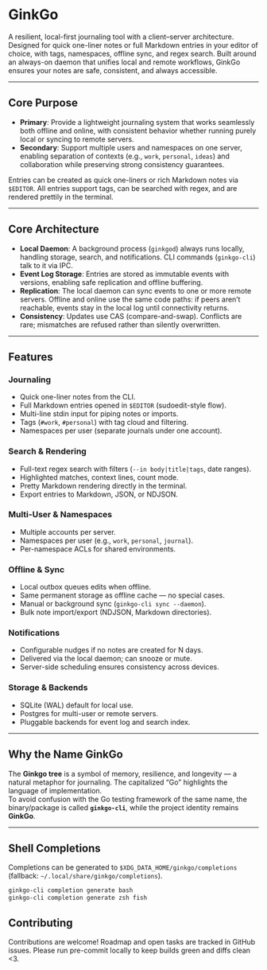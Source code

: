 # GinkGo

A resilient, local-first journaling tool with a client–server architecture. Designed for quick one-liner notes or full Markdown entries in your editor of choice, with tags, namespaces, offline sync, and regex search. Built around an always-on daemon that unifies local and remote workflows, GinkGo ensures your notes are safe, consistent, and always accessible.

---

## Core Purpose

- **Primary**: Provide a lightweight journaling system that works seamlessly both offline and online, with consistent behavior whether running purely local or syncing to remote servers.
- **Secondary**: Support multiple users and namespaces on one server, enabling separation of contexts (e.g., `work`, `personal`, `ideas`) and collaboration while preserving strong consistency guarantees.

Entries can be created as quick one-liners or rich Markdown notes via `$EDITOR`. All entries support tags, can be searched with regex, and are rendered prettily in the terminal.

---

## Core Architecture

- **Local Daemon**: A background process (`ginkgod`) always runs locally, handling storage, search, and notifications. CLI commands (`ginkgo-cli`) talk to it via IPC.
- **Event Log Storage**: Entries are stored as immutable events with versions, enabling safe replication and offline buffering.
- **Replication**: The local daemon can sync events to one or more remote servers. Offline and online use the same code paths: if peers aren’t reachable, events stay in the local log until connectivity returns.
- **Consistency**: Updates use CAS (compare-and-swap). Conflicts are rare; mismatches are refused rather than silently overwritten.

---

## Features

### Journaling
- Quick one-liner notes from the CLI.
- Full Markdown entries opened in `$EDITOR` (sudoedit-style flow).
- Multi-line stdin input for piping notes or imports.
- Tags (`#work`, `#personal`) with tag cloud and filtering.
- Namespaces per user (separate journals under one account).

### Search & Rendering
- Full-text regex search with filters (`--in body|title|tags`, date ranges).
- Highlighted matches, context lines, count mode.
- Pretty Markdown rendering directly in the terminal.
- Export entries to Markdown, JSON, or NDJSON.

### Multi-User & Namespaces
- Multiple accounts per server.
- Namespaces per user (e.g., `work`, `personal`, `journal`).
- Per-namespace ACLs for shared environments.

### Offline & Sync
- Local outbox queues edits when offline.
- Same permanent storage as offline cache — no special cases.
- Manual or background sync (`ginkgo-cli sync --daemon`).
- Bulk note import/export (NDJSON, Markdown directories).

### Notifications
- Configurable nudges if no notes are created for N days.
- Delivered via the local daemon; can snooze or mute.
- Server-side scheduling ensures consistency across devices.

### Storage & Backends
- SQLite (WAL) default for local use.
- Postgres for multi-user or remote servers.
- Pluggable backends for event log and search index.

---

## Why the Name GinkGo

The **Ginkgo tree** is a symbol of memory, resilience, and longevity — a natural metaphor for journaling. The capitalized “Go” highlights the language of implementation.  
To avoid confusion with the Go testing framework of the same name, the binary/package is called **`ginkgo-cli`**, while the project identity remains **GinkGo**.

---

## Shell Completions

Completions can be generated to `$XDG_DATA_HOME/ginkgo/completions` (fallback: `~/.local/share/ginkgo/completions`).

```bash
ginkgo-cli completion generate bash
ginkgo-cli completion generate zsh fish
```

## Contributing

Contributions are welcome! Roadmap and open tasks are tracked in GitHub issues. Please run pre-commit locally to keep builds green and diffs clean <3.

